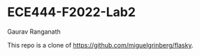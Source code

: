 # ECE444-F2022-Lab2

Gaurav Ranganath

This repo is a clone of https://github.com/miguelgrinberg/flasky.
